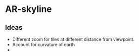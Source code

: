 # AR-skyline

## Ideas
- Different zoom for tiles at different distance from viewpoint.
- Account for curvature of  earth
- 
